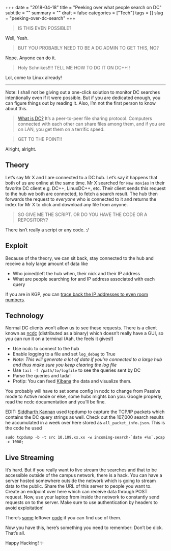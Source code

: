 +++
date = "2018-04-18"
title = "Peeking over what people search on DC"
subtitle = ""
summary = ""
draft = false
categories = ["Tech"]
tags = []
slug = "peeking-over-dc-search"
+++

> IS THIS EVEN POSSIBLE?

Well, Yeah.

> BUT YOU PROBABLY NEED TO BE A DC ADMIN TO GET THIS, NO?

Nope. Anyone can do it.

> Holy Schnikes!!!! TELL ME HOW TO DO IT ON DC++!!

Lol, come to Linux already!

---

Note: I shall not be giving out a one-click solution to monitor DC searches intentionally even if it were possible. But if you are dedicated enough, you can figure things out by reading it. Also, I’m not the first person to know about this.

> [What is DC?](https://en.wikipedia.org/wiki/Direct_Connect_%28protocol%29) It’s a peer-to-peer file sharing protocol. Computers connected with each other can share files among them, and if you are on LAN, you get them on a terrific speed.

> GET TO THE POINT!!

Alright, alright.

## Theory

Let’s say Mr X and I are connected to a DC hub. Let’s say it happens that both of us are online at the same time. Mr X searched for `New movies` in their favorite DC client e.g. DC++, LinuxDC++, etc. Their client sends this request to the hub we both are connected, to fetch a search result. The hub then forwards the request to *everyone* who is connected to it and returns the index for Mr X to click and download any file from anyone.

> SO GIVE ME THE SCRIPT. OR DO YOU HAVE THE CODE OR A REPOSITORY?

There isn’t really a script or any code. :/

## Exploit

Because of the theory, we can sit back, stay connected to the hub and receive a holy large amount of data like

- Who joined/left the hub when, their nick and their IP address
- What are people searching for and IP address associated with each query

If you are in KGP, you can [trace back the IP addresses to even room numbers](https://wiki.metakgp.org/w/IP_allocation).

## Technology

Normal DC clients won’t allow us to see these requests. There is a client known as [ncdc](https://dev.yorhel.nl/ncdc) (distributed as a binary) which doesn’t really have a GUI, so you can run it on a terminal (Aah, the feels it gives!)

- Use ncdc to connect to the hub
- Enable logging to a file and set `log_debug` to True
- _Note: This will generate a lot of data if you’re connected to a large hub and thus make sure you keep clearing the log file_
- Use `tail -f /path/to/logfile` to see the queries sent by DC
- Parse the queries and tada!
- Protip: You can feed [Kibana](https://www.elastic.co/products/kibana) the data and visualize them.

You probably will have to set some config in ncdc to change from Passive mode to Active mode or else, some hubs mights ban you. Google properly, read the ncdc documentation and you’ll be fine.

EDIT: [Siddharth Kannan](https://medium.com/@icyflame) used tcpdump to capture the TCP/IP packets which contains the DC query strings as well. Check out the 107,000 search results he accumulated in a week over here stored as `all_packet_info.json`. This is the code he used

```
sudo tcpdump -b -t src 10.109.xx.xx -w incoming-search-`date +%s`.pcap -c 1000;
```

## Live Streaming

It’s hard. But if you really want to live stream the searches and that to be accessible outside of the campus network, there is a hack. You can have a server hosted somewhere outside the network which is going to stream data to the public. Share the URL of this server to people you want to. Create an endpoint over here which can receive data through POST request. Now, use your laptop from inside the network to constantly send requests on to the server. Make sure to use authentication by headers to avoid exploitation!

There’s [some](https://github.com/OrkoHunter/dc-audio/) leftover [code](https://github.com/OrkoHunter/dctrends) if you can find use of them.

Now you have this, here’s something you need to remember: Don’t be dick. That’s all.

Happy Hacking! ✨
